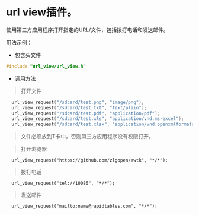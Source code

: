 # url view插件。

使用第三方应用程序打开指定的URL/文件，包括拨打电话和发送邮件。

用法示例：

* 包含头文件

```c
#include "url_view/url_view.h"
```

* 调用方法

> 打开文件

```c
  url_view_request("/sdcard/test.png", "image/png");
  url_view_request("/sdcard/test.txt", "text/plain");
  url_view_request("/sdcard/test.pdf", "application/pdf");
  url_view_request("/sdcard/test.xls", "application/vnd.ms-excel");
  url_view_request("/sdcard/test.xlsx", "application/vnd.openxmlformats-officedocument.spreadsheetml.sheet");
```
> 文件必须放到T卡中，否则第三方应用程序没有权限打开。

> 打开浏览器

```
  url_view_request("https://github.com/zlgopen/awtk", "*/*");
```

> 拨打电话

```
  url_view_request("tel://10086", "*/*");
```

> 发送邮件

``` 
  url_view_request("mailto:name@rapidtables.com", "*/*");
```


